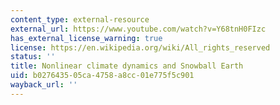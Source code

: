 ```yaml
---
content_type: external-resource
external_url: https://www.youtube.com/watch?v=Y68tnH0FIzc
has_external_license_warning: true
license: https://en.wikipedia.org/wiki/All_rights_reserved
status: ''
title: Nonlinear climate dynamics and Snowball Earth
uid: b0276435-05ca-4758-a8cc-01e775f5c901
wayback_url: ''
---
```

